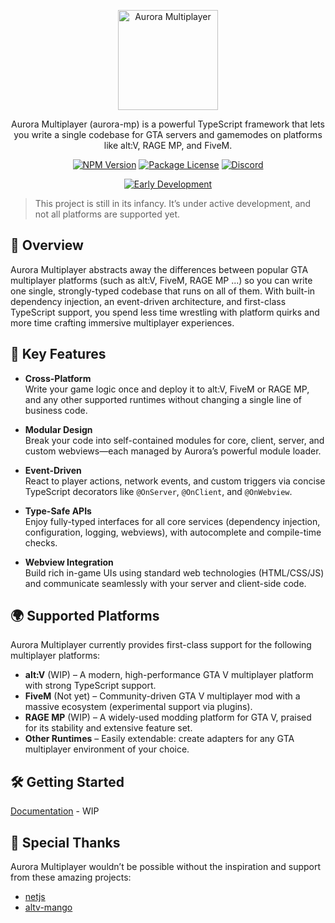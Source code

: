 <p align="center">
	<img src="https://i.postimg.cc/vZr8prX3/logo-3.png" alt="Aurora Multiplayer" width="160" />
</p>

<p align="center">
Aurora Multiplayer (aurora-mp) is a powerful TypeScript framework that lets you write a single codebase for GTA servers and gamemodes on platforms like alt:V, RAGE MP, and FiveM.
</p>

<p align="center">
	<a href="https://www.npmjs.com/~aurora-mp" target="_blank"><img src="https://img.shields.io/npm/v/@aurora-mp/core.svg" alt="NPM Version" /></a>
	<a href="https://www.npmjs.com/~aurora-mp" target="_blank"><img src="https://img.shields.io/npm/l/@aurora-mp/core.svg" alt="Package License" /></a>
	<a href="https://discord.gg/Jv95ygPSNY" target="_blank"><img src="https://img.shields.io/badge/discord-online-brightgreen.svg" alt="Discord"/></a>
</p>

<p align="center">
	<a href="#"><img src="https://img.shields.io/badge/⚠️-Early%20Development-yellow?style=for-the-badge" alt="Early Development"/></a>
</p>

> This project is still in its infancy. It’s under active development, and not all platforms are supported yet.

## 🚀 Overview

Aurora Multiplayer abstracts away the differences between popular GTA multiplayer platforms (such as alt:V, FiveM, RAGE MP ...) so you can write one single, strongly-typed codebase that runs on all of them.
With built-in dependency injection, an event-driven architecture, and first-class TypeScript support, you spend less time wrestling with platform quirks and more time crafting immersive multiplayer experiences.

## 🔑 Key Features

- **Cross-Platform**  
  Write your game logic once and deploy it to alt:V, FiveM or RAGE MP, and any other supported runtimes without changing a single line of business code.

- **Modular Design**  
  Break your code into self-contained modules for core, client, server, and custom webviews—each managed by Aurora’s powerful module loader.

- **Event-Driven**  
  React to player actions, network events, and custom triggers via concise TypeScript decorators like `@OnServer`, `@OnClient`, and `@OnWebview`.

- **Type-Safe APIs**  
  Enjoy fully-typed interfaces for all core services (dependency injection, configuration, logging, webviews), with autocomplete and compile-time checks.

- **Webview Integration**  
  Build rich in-game UIs using standard web technologies (HTML/CSS/JS) and communicate seamlessly with your server and client-side code.

## 🌍 Supported Platforms

Aurora Multiplayer currently provides first-class support for the following multiplayer platforms:

- **alt:V** (WIP) – A modern, high-performance GTA V multiplayer platform with strong TypeScript support.
- **FiveM** (Not yet) – Community-driven GTA V multiplayer mod with a massive ecosystem (experimental support via plugins).
- **RAGE MP** (WIP) – A widely-used modding platform for GTA V, praised for its stability and extensive feature set.
- **Other Runtimes** – Easily extendable: create adapters for any GTA multiplayer environment of your choice.

## 🛠️ Getting Started

[Documentation](https://docs.aurora-mp.dev) - WIP

## 🙏 Special Thanks

Aurora Multiplayer wouldn’t be possible without the inspiration and support from these amazing projects:

- [netjs](https://github.com/nestjs/nest)
- [altv-mango](https://github.com/altv-mango/altv-mango)
